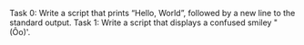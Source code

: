 Task 0: Write a script that prints “Hello, World”, followed by a new line to the standard output.
Task 1: Write a script that displays a confused smiley "(Ôo)'.

